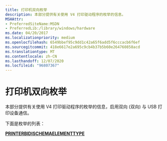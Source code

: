 ```yaml
---
title: 打印机双向枚举
description: 本部分提供有关使用 V4 打印驱动程序的枚举的信息。
MSHAttr:
- PreferredSiteName:MSDN
- PreferredLib:/library/windows/hardware
ms.date: 04/20/2017
ms.localizationpriority: medium
ms.openlocfilehash: 6549bbef95c9dd1c42a65f6add5f6cccacb6f6ef
ms.sourcegitcommit: 418e6617e2a695c9cb4b37b5b60e264760858acd
ms.translationtype: MT
ms.contentlocale: zh-CN
ms.lasthandoff: 12/07/2020
ms.locfileid: "96807367"
---
```

# <a name="printer-bidi-enumerations"></a>打印机双向枚举

本部分提供有关使用 V4 打印驱动程序的枚举的信息，启用双向 (双向) 与 USB 打印设备通信。

下面是枚举的列表：

[**PRINTERBIDISCHEMAELEMENTTYPE**](printerbidischemaelementtype.md)
